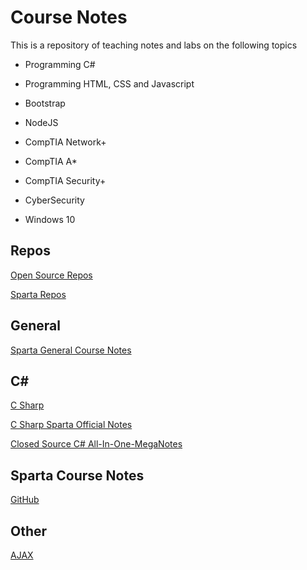 # Course Notes

This is a repository of teaching notes and labs on the following topics 

* Programming C#

* Programming HTML, CSS and Javascript

* Bootstrap

* NodeJS

* CompTIA Network+

* CompTIA A*

* CompTIA Security+

* CyberSecurity

* Windows 10

## Repos

[Open Source Repos](https://github.com/philanderson888?tab=repositories)

[Sparta Repos](https://github.com/spartaglobal)

## General

[Sparta General Course Notes](https://github.com/philandersonsparta/notes/blob/master/Sparta-General-Course-Notes.md)

## C# #

[C Sharp](https://github.com/philanderson888/c-sharp#c-net-visual-studio-vscore)

[C Sharp Sparta Official Notes](https://github.com/spartaglobal/NewCSharpCurriculum/tree/dev)

[Closed Source C# All-In-One-MegaNotes](https://github.com/philandersonsparta/notes/blob/master/C-Sharp-All-In-One-Notes.md)

## Sparta Course Notes

[GitHub](https://github.com/philandersonsparta/notes/blob/master/GitHub.md)

## Other

[AJAX](AJAX.md)